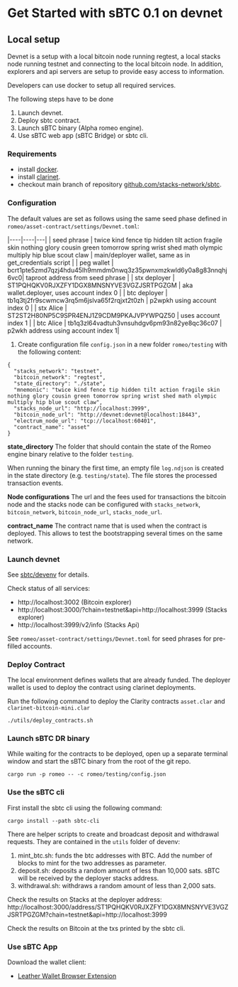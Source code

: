 # Get Started with sBTC 0.1 on devnet

## Local setup
Devnet is a setup with a local bitcoin node running regtest, a local stacks node running testnet and connecting to the local bitcoin node. In addition, explorers and api servers are setup to provide easy access to information.

Developers can use docker to setup all required services.

The following steps have to be done
1. Launch devnet.
2. Deploy sbtc contract.
3. Launch sBTC binary (Alpha romeo engine).
4. Use sBTC web app (sBTC Bridge) or sbtc cli.

### Requirements
* install [docker](https://docs.docker.com/engine/install/).
* install [clarinet](https://github.com/hirosystems/clarinet).
* checkout main branch of repository [github.com/stacks-network/sbtc](https://github.com/stacks-network/sbtc).

### Configuration
The default values are set as follows using the same seed phase defined in `romeo/asset-contract/settings/Devnet.toml`:

|----|----|---|
| seed phrase | twice kind fence tip hidden tilt action fragile skin nothing glory cousin green tomorrow spring wrist shed math olympic multiply hip blue scout claw | main/deployer wallet, same as in get_credentials script |
| peg wallet | bcrt1pte5zmd7qzj4hdu45lh9mmdm0nwq3z35pwnxmzkwld6y0a8g83nnqhj6vc0| taproot address from seed phrase |
| stx deployer | ST1PQHQKV0RJXZFY1DGX8MNSNYVE3VGZJSRTPGZGM | aka wallet.deployer,  uses account index 0 |
| btc deployer | tb1q3tj2fr9scwmcw3rq5m6jslva65f2rqjxt2t0zh | p2wpkh using account index 0 |
| stx Alice | ST2ST2H80NP5C9SPR4ENJ1Z9CDM9PKAJVPYWPQZ50 | uses account index 1 |
| btc Alice | tb1q3zl64vadtuh3vnsuhdgv6pm93n82ye8qc36c07 | p2wkh address using account index 1|

1. Create configuration file `config.json` in a new folder `romeo/testing` with the following content:
```
{
  "stacks_network": "testnet",
  "bitcoin_network": "regtest",
  "state_directory": "./state",
  "mnemonic": "twice kind fence tip hidden tilt action fragile skin nothing glory cousin green tomorrow spring wrist shed math olympic multiply hip blue scout claw",
  "stacks_node_url": "http://localhost:3999",
  "bitcoin_node_url": "http://devnet:devnet@localhost:18443",
  "electrum_node_url": "tcp://localhost:60401",
  "contract_name": "asset"
}
```

**state_directory**
The folder that should contain the state of the Romeo engine binary relative to the folder `testing`.

When running the binary the first time,
an empty file `log.ndjson` is created in the state directory (e.g. `testing/state`). The file stores the processed transaction events.

**Node configurations**
The url and the fees used for transactions the bitcoin node and the stacks node can be configured with `stacks_network`, `bitcoin_network`, `bitcoin_node_url`, `stacks_node_url`.

**contract_name**
The contract name that is used when the contract is deployed. This allows to test the bootstrapping several times on the same network.

### Launch devnet

See [sbtc/devenv](https://github.com/stacks-network/sbtc/blob/main/devenv/README.md) for details.

Check status of all services:
* http://localhost:3002 (Bitcoin explorer)
* http://localhost:3000/?chain=testnet&api=http://localhost:3999 (Stacks explorer)
* http://localhost:3999/v2/info (Stacks Api)

See `romeo/asset-contract/settings/Devnet.toml` for seed phrases for pre-filled accounts.

### Deploy Contract
The local environment defines wallets that are already funded. The deployer wallet is used to deploy the contract using clarinet deployments.

Run the following command to deploy the Clarity contracts `asset.clar` and `clarinet-bitcoin-mini.clar`

```
./utils/deploy_contracts.sh
```

### Launch sBTC DR binary
While waiting for the contracts to be deployed, open up a separate terminal window and start the sBTC binary from the root of the git repo.

```
cargo run -p romeo -- -c romeo/testing/config.json
```

### Use the sBTC cli
First install the sbtc cli using the following command:

```
cargo install --path sbtc-cli
```

There are helper scripts to create and broadcast deposit and withdrawal requests. They are contained in the `utils` folder of devenv:

1. mint_btc.sh: funds the btc addresses with BTC. Add the number of blocks to mint for the two addresses as parameter.
2. deposit.sh: deposits a random amount of less than 10,000 sats. sBTC will be received by the deployer stacks address.
3. withdrawal.sh: withdraws a random amount of less than 2,000 sats.

Check the results on Stacks at the deployer address:
http://localhost:3000/address/ST1PQHQKV0RJXZFY1DGX8MNSNYVE3VGZJSRTPGZGM?chain=testnet&api=http://localhost:3999

Check the results on Bitcoin at the txs printed by the sbtc cli.

### Use sBTC App
Download the wallet client:

  - [Leather Wallet Browser Extension](https://leather.io/install-extension)